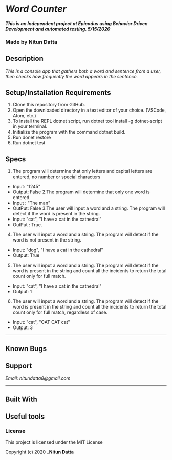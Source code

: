 # _Word Counter_

#### _This is an Independent project at Epicodus using Behavior Driven Development and automated testing. 5/15/2020_

### Made by Nitun Datta 
## Description

_This is a console app that gathers both a word and sentence from a user, then checks how frequently the word appears in the sentence._


## Setup/Installation Requirements
1. Clone this repository from GitHub.
2. Open the downloaded directory in a text editor of your choice.
  (VSCode, Atom, etc.)
3. To install the REPL dotnet script, run dotnet tool install -g dotnet-script in your terminal.
4. Initialize the program with the command dotnet build.
5. Run donet restore
6. Run dotnet test


## Specs

1. The program will determine that only letters and capital letters are entered, no number or special characters
  * Input: "1245"
  * Output: False
2.The program will determine that only one word is entered.
  * Input : "The man"
  * OutPut: False
3.The user will input a word and a string. The program will detect if the word is present in the string.
  * Input: "cat", "I have a cat in the cathedral"  
  * OutPut : True.
4. The user will input a word and a string. The program will detect if the word is not present in the string.
  * Input: "dog", "I have a cat in the cathedral"
  * Output: True 
5. The user will input a word and a string. The program will detect if the word is present in the string and count all the incidents to return the total count only for full match.
  * Input: "cat", "I have a cat in the cathedral"
  * Output: 1
6. The user will input a word and a string. The program will detect if the word is present in the string and count all the incidents to return the total count only for full match, regardless of case.
  * Input: "cat", "CAT CAT cat"
  * Output: 3    



---
## Known Bugs


## Support

_Email: nitundatta8@gmail.com_

---
## Built With

## Useful tools




### License

This project is licensed under the MIT License

Copyright (c) 2020 **_Nitun Datta**

